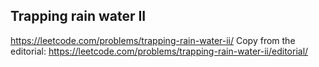 ## Trapping rain water II
https://leetcode.com/problems/trapping-rain-water-ii/
Copy from the editorial: https://leetcode.com/problems/trapping-rain-water-ii/editorial/
